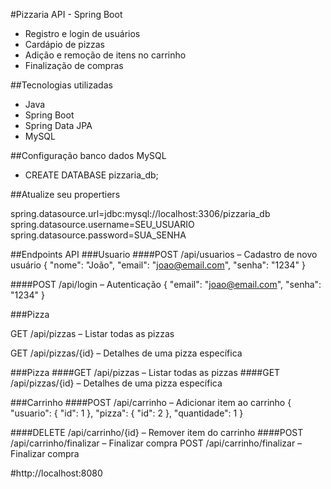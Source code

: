 #Pizzaria API - Spring Boot

- Registro e login de usuários
- Cardápio de pizzas
- Adição e remoção de itens no carrinho
- Finalização de compras



##Tecnologias utilizadas

- Java 
- Spring Boot 
- Spring Data JPA
- MySQL

##Configuração banco dados MySQL

- CREATE DATABASE pizzaria_db;

##Atualize seu propertiers

spring.datasource.url=jdbc:mysql://localhost:3306/pizzaria_db
spring.datasource.username=SEU_USUARIO
spring.datasource.password=SUA_SENHA

##Endpoints API
###Usuario
####POST /api/usuarios – Cadastro de novo usuário
{
"nome": "João",
"email": "joao@email.com",
"senha": "1234"
}

####POST /api/login – Autenticação
{
"email": "joao@email.com",
"senha": "1234"
}

###Pizza

GET /api/pizzas – Listar todas as pizzas

GET /api/pizzas/{id} – Detalhes de uma pizza específica

###Pizza
####GET /api/pizzas – Listar todas as pizzas
####GET /api/pizzas/{id} – Detalhes de uma pizza específica

###Carrinho
####POST /api/carrinho – Adicionar item ao carrinho
{
"usuario": { "id": 1 },
"pizza": { "id": 2 },
"quantidade": 1
}

####DELETE /api/carrinho/{id} – Remover item do carrinho
####POST /api/carrinho/finalizar – Finalizar compra
POST /api/carrinho/finalizar – Finalizar compra

#http://localhost:8080



